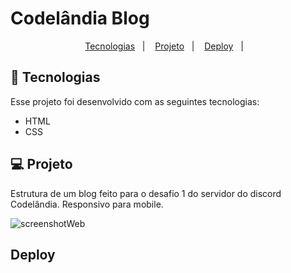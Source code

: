 
# Codelândia Blog
 
 

<p align="center">
  <a href="#-tecnologias">Tecnologias</a>&nbsp;&nbsp;&nbsp;|&nbsp;&nbsp;&nbsp;
  <a href="#-projeto">Projeto</a>&nbsp;&nbsp;&nbsp;|&nbsp;&nbsp;&nbsp;
  <a href="#-projeto">Deploy</a>&nbsp;&nbsp;&nbsp;|&nbsp;&nbsp;&nbsp;

  
</p>

## 🚀 Tecnologias

Esse projeto foi desenvolvido com as seguintes tecnologias:

- HTML
- CSS


## 💻 Projeto

Estrutura de um blog feito para o desafio 1 do servidor do discord Codelândia. Responsivo para mobile.

![screenshotWeb](https://user-images.githubusercontent.com/50434610/139599914-cd623e3a-3bf3-47a3-b721-2be47eb81303.png)

## Deploy




